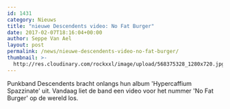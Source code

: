 ```yaml
---
id: 1431
category: Nieuws
title: "nieuwe Descendents video: No Fat Burger"
date: 2017-02-07T18:16:04+00:00
author: Seppe Van Ael
layout: post
permalink: /news/nieuwe-descendents-video-no-fat-burger/
thumbnail: >-
  http://res.cloudinary.com/rockxxl/image/upload/568375328_1280x720.jpg
---
```

Punkband Descendents bracht onlangs hun album 'Hypercaffium Spazzinate' uit. Vandaag liet de band een video voor het nummer 'No Fat Burger' op de wereld los.
